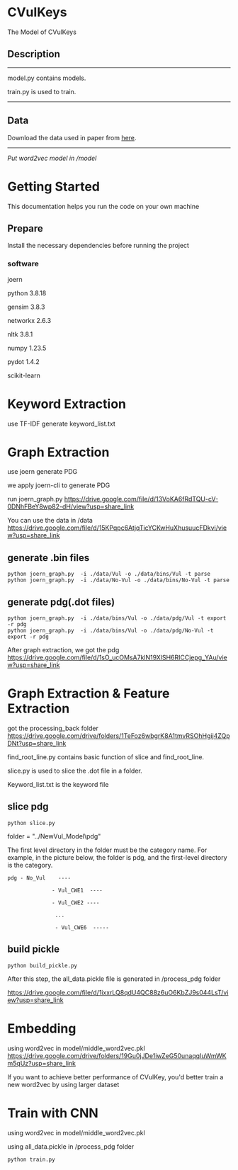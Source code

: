 # CVulKeys
The Model of CVulKeys

## Description
***
model.py contains models.

train.py is used to train.
***

## Data
Download the data used in paper from [here](https://drive.google.com/drive/folders/1dxqaMP-9YSoPrCK-ymnHfTkiDkZLQ-VE?usp=drive_link).

***
*Put word2vec model in /model* 

#  Getting Started



This documentation helps you run the code on your own machine

## Prepare

Install the necessary dependencies before running the project

### software

joern 

python 3.8.18

gensim 3.8.3

networkx 2.6.3

nltk 3.8.1

numpy 1.23.5

pydot 1.4.2

scikit-learn

# Keyword Extraction

use TF-IDF generate keyword_list.txt

# Graph Extraction

use joern generate PDG 

we apply joern-cli to generate PDG

run joern_graph.py https://drive.google.com/file/d/13VoKA6fRdTQU-cV-0DNhFBeY8wp82-dH/view?usp=share_link

You can use  the data in /data  https://drive.google.com/file/d/15KPqpc6AtjqTicYCKwHuXhusuucFDkvi/view?usp=share_link

## generate .bin files

```
python joern_graph.py  -i ./data/Vul -o ./data/bins/Vul -t parse
python joern_graph.py  -i ./data/No-Vul -o ./data/bins/No-Vul -t parse

```

## generate pdg(.dot files)

```
python joern_graph.py  -i ./data/bins/Vul -o ./data/pdg/Vul -t export -r pdg
python joern_graph.py  -i ./data/bins/Vul -o ./data/pdg/No-Vul -t export -r pdg
```

After graph extraction, we got the pdg https://drive.google.com/file/d/1sO_ucOMsA7klN19XlSH6RICCjepg_YAu/view?usp=share_link

# Graph Extraction & Feature Extraction

got the processing_back folder https://drive.google.com/drive/folders/1TeFoz6wbgrK8A1tmvRSOhHgij4ZQpDNt?usp=share_link

find_root_line.py contains basic function of slice and find_root_line.

slice.py is used to slice the .dot file in a folder.

Keyword_list.txt is the keyword file

## slice pdg

```
python slice.py
```

folder = "../NewVul_Model\pdg" 

The first level directory in the folder must be the category name. For example, in the picture below, the folder is pdg, and the first-level directory is the category.

```
pdg - No_Vul    ----

              - Vul_CWE1  ----

              - Vul_CWE2 ----

               ...
          
               - Vul_CWE6  -----
```

## build pickle

```
python build_pickle.py
```

After this step, the all_data.pickle file is generated in /process_pdg folder

https://drive.google.com/file/d/1ixxrLQ8qdU4QC88z6uO6KbZJ9s044LsT/view?usp=share_link

# Embedding

using word2vec in model/middle_word2vec.pkl https://drive.google.com/drive/folders/19Gu0jJDe1iwZeG50unaqqIuWmWKm5qUz?usp=share_link

If you want to achieve better performance of CVulKey, you'd better train a new word2vec by using larger dataset 

# Train with CNN

using word2vec in model/middle_word2vec.pkl

using all_data.pickle  in /process_pdg folder

```
python train.py
```


